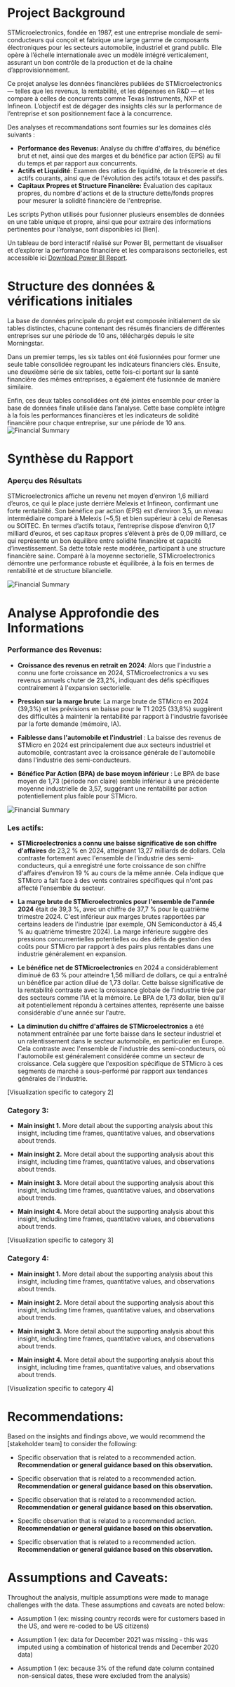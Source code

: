 # Project Background
STMicroelectronics, fondée en 1987, est une entreprise mondiale de semi-conducteurs qui conçoit et fabrique une large gamme de composants électroniques pour les secteurs automobile, industriel et grand public. Elle opère à l’échelle internationale avec un modèle intégré verticalement, assurant un bon contrôle de la production et de la chaîne d’approvisionnement.

Ce projet analyse les données financières publiées de STMicroelectronics — telles que les revenus, la rentabilité, et les dépenses en R&D — et les compare à celles de concurrents comme Texas Instruments, NXP et Infineon. L’objectif est de dégager des insights clés sur la performance de l’entreprise et son positionnement face à la concurrence.

Des analyses et recommandations sont fournies sur les domaines clés suivants :

- **Performance des Revenus:** Analyse du chiffre d'affaires, du bénéfice brut et net, ainsi que des marges et du bénéfice par action (EPS) au fil du temps et par rapport aux concurrents.
- **Actifs et Liquidité**: Examen des ratios de liquidité, de la trésorerie et des actifs courants, ainsi que de l'évolution des actifs totaux et des passifs.
- **Capitaux Propres et Structure Financière:** Évaluation des capitaux propres, du nombre d'actions et de la structure dette/fonds propres pour mesurer la solidité financière de l'entreprise. 

Les scripts Python utilisés pour fusionner plusieurs ensembles de données en une table unique et propre, ainsi que pour extraire des informations pertinentes pour l’analyse, sont disponibles ici [lien].

Un tableau de bord interactif réalisé sur Power BI, permettant de visualiser et d’explorer la performance financière et les comparaisons sectorielles, est accessible ici [Download Power BI Report](scripts/semiconductor_financial_analysis.pbix).


# Structure des données & vérifications initiales

La base de données principale du projet est composée initialement de six tables distinctes, chacune contenant des résumés financiers de différentes entreprises sur une période de 10 ans, téléchargés depuis le site Morningstar.

Dans un premier temps, les six tables ont été fusionnées pour former une seule table consolidée regroupant les indicateurs financiers clés. Ensuite, une deuxième série de six tables, cette fois-ci portant sur la santé financière des mêmes entreprises, a également été fusionnée de manière similaire.

Enfin, ces deux tables consolidées ont été jointes ensemble pour créer la base de données finale utilisée dans l’analyse. Cette base complète intègre à la fois les performances financières et les indicateurs de solidité financière pour chaque entreprise, sur une période de 10 ans.
![Financial Summary](financial_summary.png)

# Synthèse du Rapport

### Aperçu des Résultats

STMicroelectronics affiche un revenu net moyen d’environ 1,6 milliard d’euros, ce qui le place juste derrière Melexis et Infineon, confirmant une forte rentabilité. Son bénéfice par action (EPS) est d’environ 3,5, un niveau intermédiaire comparé à Melexis (~5,5) et bien supérieur à celui de Renesas ou SOITEC. En termes d’actifs totaux, l’entreprise dispose d’environ 0,17 milliard d’euros, et ses capitaux propres s’élèvent à près de 0,09 milliard, ce qui représente un bon équilibre entre solidité financière et capacité d’investissement. Sa dette totale reste modérée, participant à une structure financière saine. Comparé à la moyenne sectorielle, STMicroelectronics démontre une performance robuste et équilibrée, à la fois en termes de rentabilité et de structure bilancielle.

![Financial Summary](Overwiew_STMi.png)



# Analyse Approfondie des Informations
### Performance des Revenus:

* **Croissance des revenus en retrait en 2024**: Alors que l'industrie a connu une forte croissance en 2024, STMicroelectronics a vu ses revenus annuels chuter de 23,2%, indiquant des défis spécifiques contrairement à l'expansion sectorielle.
  
* **Pression sur la marge brute**: La marge brute de STMicro en 2024 (39,3%) et les prévisions en baisse pour le T1 2025 (33,8%) suggèrent des difficultés à maintenir la rentabilité par rapport à l'industrie favorisée par la forte demande (mémoire, IA).
  
* **Faiblesse dans l'automobile et l'industriel** : La baisse des revenus de STMicro en 2024 est principalement due aux secteurs industriel et automobile, contrastant avec la croissance générale de l'automobile dans l'industrie des semi-conducteurs.
  
* **Bénéfice Par Action (BPA) de base moyen inférieur** : Le BPA de base moyen de 1,73 (période non claire) semble inférieur à une précédente moyenne industrielle de 3,57, suggérant une rentabilité par action potentiellement plus faible pour STMicro.

![Financial Summary](Earning_performing.png)


### Les actifs:

* **STMicroelectronics a connu une baisse significative de son chiffre d'affaires** de 23,2 % en 2024, atteignant 13,27 milliards de dollars. Cela contraste fortement avec l'ensemble de l'industrie des semi-conducteurs, qui a enregistré une forte croissance de son chiffre d'affaires d'environ 19 % au cours de la même année. Cela indique que STMicro a fait face à des vents contraires spécifiques qui n'ont pas affecté l'ensemble du secteur.
  
* **La marge brute de STMicroelectronics pour l'ensemble de l'année 2024** était de 39,3 %, avec un chiffre de 37,7 % pour le quatrième trimestre 2024. C'est inférieur aux marges brutes rapportées par certains leaders de l'industrie (par exemple, ON Semiconductor à 45,4 % au quatrième trimestre 2024). La marge inférieure suggère des pressions concurrentielles potentielles ou des défis de gestion des coûts pour STMicro par rapport à des pairs plus rentables dans une industrie généralement en expansion.
  
* **Le bénéfice net de STMicroelectronics** en 2024 a considérablement diminué de 63 % pour atteindre 1,56 milliard de dollars, ce qui a entraîné un bénéfice par action dilué de 1,73 dollar. Cette baisse significative de la rentabilité contraste avec la croissance globale de l'industrie tirée par des secteurs comme l'IA et la mémoire. Le BPA de 1,73 dollar, bien qu'il ait potentiellement répondu à certaines attentes, représente une baisse considérable d'une année sur l'autre.
  
* **La diminution du chiffre d'affaires de STMicroelectronics** a été notamment entraînée par une forte baisse dans le secteur industriel et un ralentissement dans le secteur automobile, en particulier en Europe. Cela contraste avec l'ensemble de l'industrie des semi-conducteurs, où l'automobile est généralement considérée comme un secteur de croissance. Cela suggère que l'exposition spécifique de STMicro à ces segments de marché a sous-performé par rapport aux tendances générales de l'industrie.

[Visualization specific to category 2]


### Category 3:

* **Main insight 1.** More detail about the supporting analysis about this insight, including time frames, quantitative values, and observations about trends.
  
* **Main insight 2.** More detail about the supporting analysis about this insight, including time frames, quantitative values, and observations about trends.
  
* **Main insight 3.** More detail about the supporting analysis about this insight, including time frames, quantitative values, and observations about trends.
  
* **Main insight 4.** More detail about the supporting analysis about this insight, including time frames, quantitative values, and observations about trends.

[Visualization specific to category 3]


### Category 4:

* **Main insight 1.** More detail about the supporting analysis about this insight, including time frames, quantitative values, and observations about trends.
  
* **Main insight 2.** More detail about the supporting analysis about this insight, including time frames, quantitative values, and observations about trends.
  
* **Main insight 3.** More detail about the supporting analysis about this insight, including time frames, quantitative values, and observations about trends.
  
* **Main insight 4.** More detail about the supporting analysis about this insight, including time frames, quantitative values, and observations about trends.

[Visualization specific to category 4]



# Recommendations:

Based on the insights and findings above, we would recommend the [stakeholder team] to consider the following: 

* Specific observation that is related to a recommended action. **Recommendation or general guidance based on this observation.**
  
* Specific observation that is related to a recommended action. **Recommendation or general guidance based on this observation.**
  
* Specific observation that is related to a recommended action. **Recommendation or general guidance based on this observation.**
  
* Specific observation that is related to a recommended action. **Recommendation or general guidance based on this observation.**
  
* Specific observation that is related to a recommended action. **Recommendation or general guidance based on this observation.**
  


# Assumptions and Caveats:

Throughout the analysis, multiple assumptions were made to manage challenges with the data. These assumptions and caveats are noted below:

* Assumption 1 (ex: missing country records were for customers based in the US, and were re-coded to be US citizens)
  
* Assumption 1 (ex: data for December 2021 was missing - this was imputed using a combination of historical trends and December 2020 data)
  
* Assumption 1 (ex: because 3% of the refund date column contained non-sensical dates, these were excluded from the analysis)
